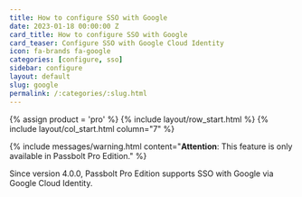 ```yaml
---
title: How to configure SSO with Google
date: 2023-01-18 00:00:00 Z
card_title: How to configure SSO with Google
card_teaser: Configure SSO with Google Cloud Identity
icon: fa-brands fa-google
categories: [configure, sso]
sidebar: configure
layout: default
slug: google
permalink: /:categories/:slug.html
---
```


{% assign product = 'pro' %}
{% include layout/row_start.html %}
{% include layout/col_start.html column="7" %}

{% include messages/warning.html
content="**Attention**: This feature is only available in Passbolt Pro Edition."
%}

Since version 4.0.0, Passbolt Pro Edition supports SSO with Google via Google Cloud Identity. 